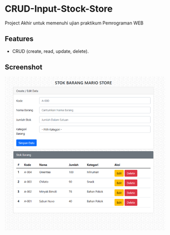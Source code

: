 # CRUD-Input-Stock-Store
Project Akhir untuk memenuhi ujian praktikum Pemrograman WEB
## Features
* CRUD (create, read, update, delete).
## Screenshot
![](https://github.com/mariiosrg/CRUD-Input-Stock-Store/blob/main/Screenshot/CRUD.png?raw=true)

